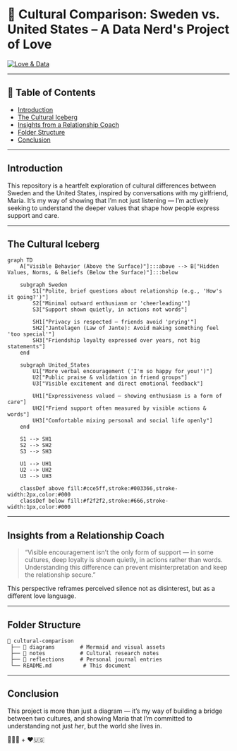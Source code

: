 # 💌 Cultural Comparison: Sweden vs. United States – A Data Nerd's Project of Love
[![Love & Data](https://img.shields.io/badge/Love%20%26%20Data-Understanding%20Across%20Cultures-ff69b4?style=for-the-badge)](https://github.com/)

---

## 📖 Table of Contents
- [Introduction](#introduction)
- [The Cultural Iceberg](#the-cultural-iceberg)
- [Insights from a Relationship Coach](#insights-from-a-relationship-coach)
- [Folder Structure](#folder-structure)
- [Conclusion](#conclusion)

---

## Introduction
This repository is a heartfelt exploration of cultural differences between Sweden and the United States, inspired by conversations with my girlfriend, Maria. It’s my way of showing that I’m not just listening — I’m actively seeking to understand the deeper values that shape how people express support and care.

---

## The Cultural Iceberg
```mermaid
graph TD
    A["Visible Behavior (Above the Surface)"]:::above --> B["Hidden Values, Norms, & Beliefs (Below the Surface)"]:::below

    subgraph Sweden
        S1["Polite, brief questions about relationship (e.g., 'How's it going?')"]
        S2["Minimal outward enthusiasm or 'cheerleading'"]
        S3["Support shown quietly, in actions not words"]

        SH1["Privacy is respected — friends avoid 'prying'"]
        SH2["Jantelagen (Law of Jante): Avoid making something feel 'too special'"]
        SH3["Friendship loyalty expressed over years, not big statements"]
    end

    subgraph United_States
        U1["More verbal encouragement ('I'm so happy for you!')"]
        U2["Public praise & validation in friend groups"]
        U3["Visible excitement and direct emotional feedback"]

        UH1["Expressiveness valued — showing enthusiasm is a form of care"]
        UH2["Friend support often measured by visible actions & words"]
        UH3["Comfortable mixing personal and social life openly"]
    end

    S1 --> SH1
    S2 --> SH2
    S3 --> SH3

    U1 --> UH1
    U2 --> UH2
    U3 --> UH3

    classDef above fill:#cce5ff,stroke:#003366,stroke-width:2px,color:#000
    classDef below fill:#f2f2f2,stroke:#666,stroke-width:1px,color:#000
```

---

## Insights from a Relationship Coach
> “Visible encouragement isn’t the only form of support — in some cultures, deep loyalty is shown quietly, in actions rather than words. Understanding this difference can prevent misinterpretation and keep the relationship secure.”

This perspective reframes perceived silence not as disinterest, but as a different love language.

---

## Folder Structure
```
📂 cultural-comparison
 ├── 📁 diagrams        # Mermaid and visual assets
 ├── 📁 notes           # Cultural research notes
 ├── 📁 reflections     # Personal journal entries
 └── README.md          # This document
```

---

## Conclusion
This project is more than just a diagram — it’s my way of building a bridge between two cultures, and showing Maria that I’m committed to understanding not just *her*, but the world she lives in.

💙🇸🇪 + ❤️🇺🇸

